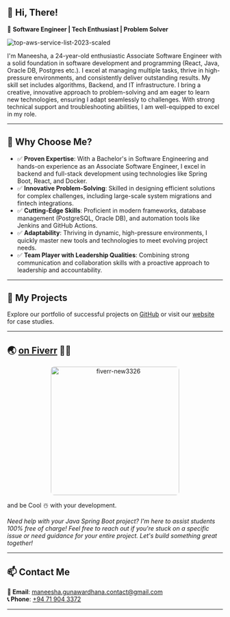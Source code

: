 ## 👋 Hi, There!  

🚀 **Software Engineer | Tech Enthusiast | Problem Solver**  

![top-aws-service-list-2023-scaled](https://github.com/user-attachments/assets/f51b46db-bc13-4aa2-81ac-a08f084ceee6)

I'm Maneesha, a 24-year-old enthusiastic Associate Software Engineer with a solid foundation in software development and programming (React, Java, Oracle DB, Postgres etc.). I excel at managing multiple tasks, thrive in high-pressure environments, and consistently deliver outstanding results. My skill set includes algorithms, Backend, and IT infrastructure. I bring a creative, innovative approach to problem-solving and am eager to learn new technologies, ensuring I adapt seamlessly to challenges. With strong technical support and troubleshooting abilities, I am well-equipped to excel in my role.

---

## 🌟 Why Choose Me?
- ✅ **Proven Expertise**: With a Bachelor's in Software Engineering and hands-on experience as an Associate Software Engineer, I excel in backend and full-stack development using technologies like Spring Boot, React, and Docker.
- ✅ **Innovative Problem-Solving**: Skilled in designing efficient solutions for complex challenges, including large-scale system migrations and fintech integrations.
- ✅ **Cutting-Edge Skills**: Proficient in modern frameworks, database management (PostgreSQL, Oracle DB), and automation tools like Jenkins and GitHub Actions.
- ✅ **Adaptability**: Thriving in dynamic, high-pressure environments, I quickly master new tools and technologies to meet evolving project needs.
- ✅ **Team Player with Leadership Qualities**: Combining strong communication and collaboration skills with a proactive approach to leadership and accountability.
---

## 📂 My Projects
Explore our portfolio of successful projects on [GitHub]() or visit our [website]() for case studies.

---

## 🌏 [on Fiverr](https://wa.me/94719043372) 🐦‍🔥



<div align="center">

  <img 
    src="https://github.com/user-attachments/assets/a0850093-912e-41af-8e82-1da8d330da94" 
    alt="fiverr-new3326" 
    width="300" 
    height="300" 
    style="border-radius: 8px;">
</div>

and be Cool ☃️ with your development.

_Need help with your Java Spring Boot project? I'm here to assist students 100% free of charge! Feel free to reach out if you're stuck on a specific issue or need guidance for your entire project. Let's build something great together!_

---

## 📫 Contact Me
**📧 Email**: [maneesha.gunawardhana.contact@gmail.com](mailto:maneesha.gunawardhana.contact@gmail.com)  
**📞 Phone**: [+94 71 904 3372]()  

---


